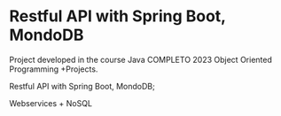 # Restful API with Spring Boot, MondoDB

Project developed in the course Java COMPLETO 2023 Object Oriented Programming +Projects.

Restful API with Spring Boot, MondoDB;

Webservices + NoSQL

